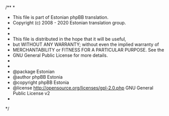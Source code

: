 /**
 *
 * This file is part of Estonian phpBB translation.
 * Copyright (c) 2008 - 2020 Estonian translation group.
 *
 *
 * This file is distributed in the hope that it will be useful,
 * but WITHOUT ANY WARRANTY; without even the implied warranty of
 * MERCHANTABILITY or FITNESS FOR A PARTICULAR PURPOSE. See the
 * GNU General Public License for more details.
 *
 *
 * @package      Estonian
 * @author       phpBB Estonia
 * @copyright    phpBB Estonia <Exabot>
 * @license      http://opensource.org/licenses/gpl-2.0.php GNU General Public License v2
 *
 */
